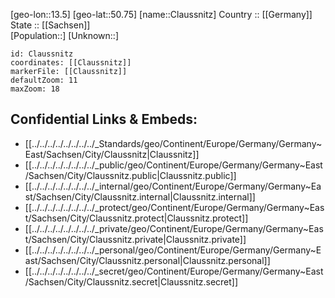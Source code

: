 ﻿---
location: [50.75,13.5] 
mapzoom: [7,12] 
mapmarker: city 
type: City
tags:
- geo/City


SpocWebEntityId: 29621
isDeleted: false
confidential: public

---
[geo-lon::13.5] 
[geo-lat::50.75] 
[name::Claussnitz] 
Country :: [[Germany]]  
State :: [[Sachsen]]  
[Population::] 
[Unknown::] 


```leaflet
id: Claussnitz
coordinates: [[Claussnitz]] 
markerFile: [[Claussnitz]] 
defaultZoom: 11 
maxZoom: 18
```


## Confidential Links & Embeds: 
- [[../../../../../../../../_Standards/geo/Continent/Europe/Germany/Germany~East/Sachsen/City/Claussnitz|Claussnitz]] 
- [[../../../../../../../../_public/geo/Continent/Europe/Germany/Germany~East/Sachsen/City/Claussnitz.public|Claussnitz.public]] 
- [[../../../../../../../../_internal/geo/Continent/Europe/Germany/Germany~East/Sachsen/City/Claussnitz.internal|Claussnitz.internal]] 
- [[../../../../../../../../_protect/geo/Continent/Europe/Germany/Germany~East/Sachsen/City/Claussnitz.protect|Claussnitz.protect]] 
- [[../../../../../../../../_private/geo/Continent/Europe/Germany/Germany~East/Sachsen/City/Claussnitz.private|Claussnitz.private]] 
- [[../../../../../../../../_personal/geo/Continent/Europe/Germany/Germany~East/Sachsen/City/Claussnitz.personal|Claussnitz.personal]] 
- [[../../../../../../../../_secret/geo/Continent/Europe/Germany/Germany~East/Sachsen/City/Claussnitz.secret|Claussnitz.secret]] 

